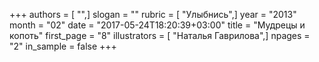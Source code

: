 +++
authors = [ "",]
slogan = ""
rubric = [ "Улыбнись",]
year = "2013"
month = "02"
date = "2017-05-24T18:20:39+03:00"
title = "Мудрецы и копоть"
first_page = "8"
illustrators = [ "Наталья Гаврилова",]
npages = "2"
in_sample = false
+++

